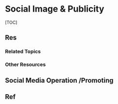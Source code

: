 # Social Image & Publicity

[TOC]



## Res
### Related Topics


### Other Resources



## Social Media Operation /Promoting



## Ref

